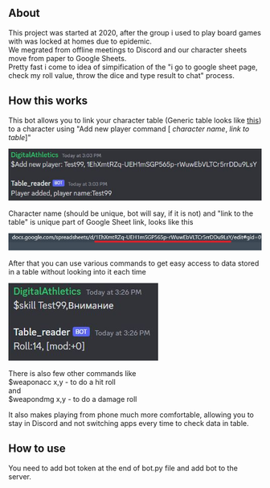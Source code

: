 ## About
This project was started at 2020, after the group i used to play board games with was locked at homes due to epidemic.  
We megrated from offline meetings to Discord and our character sheets move from paper to Google Sheets.  
Pretty fast i come to idea of simpification of the "i go to google sheet page, check my roll value, throw the dice and type result to chat" process.  
## How this works
This bot allows you to link your character table (Generic table looks like [this](https://docs.google.com/spreadsheets/d/1EhXmtRZq-UEH1mSGP565p-rWuwEbVLTCr5rrDDu9LsY/edit#gid=0)) to a character using "Add new player command [ *character name*, *link to table*]"

![This is an image](Adding_player.JPG)

Character name (should be unique, bot will say, if it is not) and
"link to the table" is unique part of Google Sheet link, looks like this

![This is an image](link.JPG)

After that you can use various commands to get easy access to data stored in a table without looking into it each time

![This is an image](DiceRoll.JPG)

There is also few other commands like  
$weaponacc x,y - to do a hit roll  
and  
$weapondmg x,y - to do a damage roll  

It also makes playing from phone much more comfortable, allowing you to stay in Discord and not switching apps every time to check data in table.

## How to use  
You need to add bot token at the end of bot.py file and add bot to the server.
